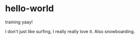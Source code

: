 # hello-world
training yaay!

I don't just like surfing, I really really love it.
Also snowboarding.
